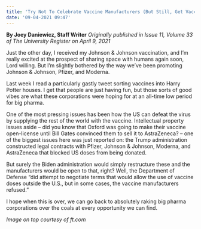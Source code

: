 ```yaml
---
title: 'Try Not To Celebrate Vaccine Manufacturers (But Still, Get Vaccinated)'
date: '09-04-2021 09:47'
---
```


**By Joey Daniewicz, Staff Writer** _Originally published in Issue 11, Volume 33 of The University Register on April 9, 2021_

Just the other day, I received my Johnson & Johnson vaccination, and I’m really excited at the prospect of sharing space with humans again soon, Lord willing. But I’m slightly bothered by the way we’ve been promoting Johnson & Johnson, Pfizer, and Moderna.

Last week I read a particularly gastly tweet sorting vaccines into Harry Potter houses. I get that people are just having fun, but those sorts of good vibes are what these corporations were hoping for at an all-time low period for big pharma.

One of the most pressing issues has been how the US can defeat the virus by supplying the rest of the world with the vaccine. Intellectual property issues aside – did you know that Oxford was going to make their vaccine open-license until Bill Gates convinced them to sell it to AstraZeneca? – one of the biggest issues here was just reported on: the Trump administration constructed legal contracts with Pfizer, Johnson & Johnson, Moderna, and AstraZeneca that blocked US doses from being
donated.

But surely the Biden administration would simply restructure these and the manufacturers would be open to that, right? Well, the Department of Defense “did attempt to negotiate terms that would allow the use of vaccine doses outside the U.S., but in some cases, the vaccine manufacturers refused.”

I hope when this is over, we can go back to absolutely raking big pharma corporations over the coals at every opportunity we can find.

_Image on top courtesy of ft.com_